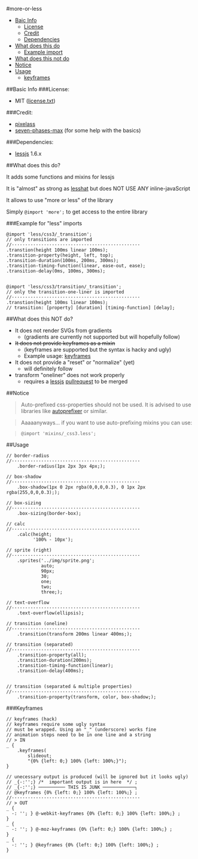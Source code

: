 #more-or-less

* [Baic Info](#basic-info)
    * [License](#license)
    * [Credit](#credit)
    * [Dependencies](#dependencies)
* [What does this do](#what-does-this-do)
    * [Example import](#example-import)
* [What does this not do](#what-does-this-not-do)
* [Notice](#notice)
* [Usage](#usage)
    * [keyframes](#keyframes)



##Basic Info
###License:

* MIT ([license.txt][0])

###Credit:

* [pixelass][1]
* [seven-phases-max][2] (for some help with the basics)

###Dependencies:

* [lessjs][4] 1.6.x

##What does this do?

It adds some functions and mixins for lessjs

It is "almost" as strong as [lesshat][3] but does NOT USE ANY inline-javaScript

It allows to use "more or less" of the library

Simply `@import 'more';` to get access to the entire library

###Example for "less" imports

    @import 'less/css3/_transition';
    // only transitions are imported
    //················································
    .transtion(height 100ms linear 100ms);
    .transition-property(height, left, top);
    .transition-duration(100ms, 200ms, 300ms);
    .transition-timing-function(linear, ease-out, ease);
    .transition-delay(0ms, 100ms, 300ms);


    @import 'less/css3/transition/_transition';
    // only the transition-one-liner is imported
    //················································
    .transtion(height 100ms linear 100ms);
    // transition: [property] [duration] [timing-function] [delay];

##What does this NOT do?

* It does not render SVGs from gradients
    * (gradients are currently not supported but will hopefully follow)
* <del>It does not provide keyframes as a mixin</del>
    * (keyframes are supported but the syntax is hacky and ugly)
    * Example usage: [keyframes](#keyframes)
* It does not provide a "reset" or "normalize" (yet)
    * will definitely follow
* transform "oneliner" does not work properly
    * requires a [lessjs][4] [pullrequest][5] to be merged

##Notice

> Auto-prefixed css-properties should not be used. It is advised to use libraries like [autoprefixer][6] or similar.

>  Aaaaanyways... if you want to use auto-prefixing mixins you can use:

>  `@import 'mixins/_css3.less';`

##Usage


    // border-radius
    //················································
        .border-radius(1px 2px 3px 4px;);

    // box-shadow
    //················································
        .box-shadow(1px 0 2px rgba(0,0,0,0.3), 0 1px 2px rgba(255,0,0,0.3););

    // box-sizing
    //················································
        .box-sizing(border-box);

    // calc
    //················································
        .calc(height;
              '100% - 10px');

    // sprite (right)
    //················································
        .sprites('../img/sprite.png';
                 auto;
                 90px;
                 30;
                 one;
                 two;
                 three;);

    // text-overflow
    //················································
        .text-overflow(ellipsis);

    // transition (oneline)
    //················································
        .transition(transform 200ms linear 400ms;);

    // transition (separated)
    //················································
        .transition-property(all);
        .transition-duration(200ms);
        .transition-timing-function(linear);
        .transition-delay(400ms);


    // transition (separated & multiple properties)
    //················································
        .transition-property(transform, color, box-shadow;);


###Keyframes

    // keyframes (hack)
    // keyframes require some ugly syntax
    // must be wrapped. Using an "_" (underscore) works fine
    // animation steps need to be in one line and a string
    // > IN
    _ {
        .keyframes(
            slideout;
            "{0% {left: 0;} 100% {left: 100%;}");
    }

    // unecessary output is produced (will be ignored but it looks ugly)
    // _{-:'';} /*  important output is in here  */ ;
    // _{-:'';} ────────── THIS IS JUNK ────────────┐
    // @keyframes {0% {left: 0;} 100% {left: 100%;} ;
    //················································
    // > OUT
    _ {
      -: ''; } @-webkit-keyframes {0% {left: 0;} 100% {left: 100%;} ;
    }
    _ {
      -: ''; } @-moz-keyframes {0% {left: 0;} 100% {left: 100%;} ;
    }
    _ {
      -: ''; } @keyframes {0% {left: 0;} 100% {left: 100%;} ;
    }


 [0]: https://github.com/pixelass/more-or-less/blob/master/license.tx
 [1]: https://github.com/pixelass
 [2]: https://github.com/seven-phases-max
 [3]: https://github.com/csshat/lesshat
 [4]: https://github.com/less/less.js
 [5]: https://github.com/less/less.js/pull/1788
 [6]: https://github.com/ai/autoprefixer
